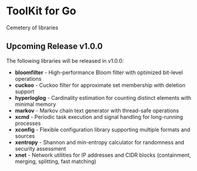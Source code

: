 # ToolKit for Go

Cemetery of libraries

## Upcoming Release v1.0.0

The following libraries will be released in v1.0.0:

- **bloomfilter** - High-performance Bloom filter with optimized bit-level operations
- **cuckoo** - Cuckoo filter for approximate set membership with deletion support
- **hyperloglog** - Cardinality estimation for counting distinct elements with minimal memory
- **markov** - Markov chain text generator with thread-safe operations
- **xcmd** - Periodic task execution and signal handling for long-running processes
- **xconfig** - Flexible configuration library supporting multiple formats and sources
- **xentropy** - Shannon and min-entropy calculator for randomness and security assessment
- **xnet** - Network utilities for IP addresses and CIDR blocks (containment, merging, splitting, fast matching)
